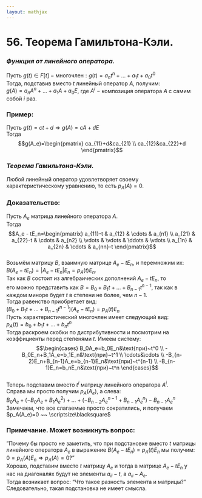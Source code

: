 ```yaml
---  
layout: mathjax  
---  
```

  
# 56. Теорема Гамильтона-Кэли.  
  
### *Функция от линейного оператора.*  
Пусть $g(t)\in F[t]~-~$многочлен$:g(t)=a_nt^n+...+a_1t+a_0t^0$  
Тогда, подставив вместо $t$ линейный оператор $A$, получим:  
$g(A)=a_nA^n+...+a_1A+a_0E$, где $A^i~-~$композиция оператора $A$ с самим собой $i$ раз.  
  
### Пример:  
Пусть $g(t)=ct+d\Rightarrow g(A)=cA+dE$  
Тогда $$g(A_e)=\begin{pmatrix}  
ca_{11}+d&ca_{21}  
\\  
ca_{12}&ca_{22}+d  
\end{pmatrix}$$  
  
### *Теорема Гамильтона-Кэли.*  
Любой линейный оператор удовлетворяет своему характеристическому уравнению, то есть $p_A(A)=0$.  
  
### Доказательство:  
Пусть $A_e$ матрица линейного оператора $A$.  
Тогда $$A_e - tE_n=\begin{pmatrix}  
a_{11}-t & a_{12} & \cdots & a_{n1}  
\\   
a_{21} & a_{22}-t & \cdots & a_{n2}  
\\  
\vdots & \vdots & \ddots & \vdots  
\\  
a_{1n} & a_{2n} & \cdots & a_{nn}-t  
\end{pmatrix}$$  
Возьмём матрицу $B$, взаимную матрице $A_e-tE_n$, и перемножим их:  
$B(A_e-tE_n)=|A_e-tE_n|E_n=p_A(t)E_n$.  
Так как $B$ состоит из алгебраических дополнений $A_e-tE_n$, то  
его можно представить как $B=B_0+B_1t+...+B_{n-1}t^{n-1}$, так как в каждом миноре будет $t$ в степени не более, чем $n-1$.  
Тогда равенство приобретает вид:  
$(B_0+B_1t+...+B_{n-1}t^{n-1})(A_e-tE_n)=p_A(t)E_n$  
Пусть характеристический многочлен имеет следующий вид:  
$p_A(t)=b_0+b_1t+...+b_nt^n$  
Тогда раскроем скобки по дистрибутивности и посмотрим на коэффициенты перед степенями $t$. Имеем систему:  
$$\begin{cases}  
B_0A_e=b_0E_n&\text{при}~t^0  
\\  
-B_0E_n+B_1A_e=b_1E_n&\text{при}~t^1  
\\  
\cdots&\cdots  
\\  
-B_{n-2}E_n+B_{n-1}A_e=b_{n-1}E_n&\text{при}~t^{n-1}  
\\  
-B_{n-1}E_n=b_nE_n&\text{при}~t^n  
\end{cases}$$  
Теперь подставим вместо $t^i$ матрицу линейного оператора $A^i$.  
Справа мы просто получим $p_A(A_e)$, а слева:  
$B_0A_e+(-B_0A_e+B_1A_e^2)+...+(-B_{n-2}A_e^{n-1}+B_{n-1}A_e^{n})-B_{n-1}A_e^n$  
Замечаем, что все слагаемые просто сократились, и получаем  
$p_A(A_e)=0 ~~ \scriptsize\blacksquare$  
  
### Примечание. Может возникнуть вопрос:  
”Почему бы просто не заметить, что при подстановке вместо $t$ матрицы линейного оператора $A_e$ в выражение $B(A_e-tE_n)=p_A(t)E_n$ мы получим: $0=p_A(A)E_n\Rightarrow p_A(A)=0$?”  
Хорошо, подставим вместо $t$ матрицу $A_e$ и тогда в матрице $A_e - tE_n$ у нас на диагоналях будут не элементы $a_{ii}-t$, а $a_{ii}-A_e$.  
Тогда возникает вопрос: “Что такое разность элемента и матрицы?”  
Следовательно, такая подстановка не имеет смысла.  
